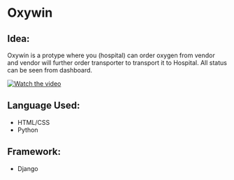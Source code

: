 
# Oxywin

## Idea:
Oxywin is a protype where you (hospital) can order oxygen from vendor and vendor will further order transporter to transport it to Hospital.
All status can be seen from dashboard.

[![Watch the video](https://user-images.githubusercontent.com/69578414/118397439-93133000-b671-11eb-9cf3-b5403855a6aa.jpeg)](https://youtu.be/acxZYxAVR4Q)

## Language Used:
  * HTML/CSS
  * Python

## Framework:
   * Django
